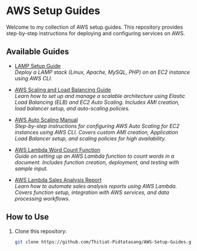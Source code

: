 # AWS Setup Guides

Welcome to my collection of AWS setup guides. This repository provides step-by-step instructions for deploying and configuring services on AWS.

## Available Guides

- [LAMP Setup Guide](https://github.com/Thitiat-Pidtatasang/AWS-Setup-Guides/tree/main/LAMP-Setup)  
  *Deploy a LAMP stack (Linux, Apache, MySQL, PHP) on an EC2 instance using AWS CLI.*

- [AWS Scaling and Load Balancing Guide](https://github.com/Thitiat-Pidtatasang/AWS-Setup-Guides/tree/main/AWS-Scaling-and-Load-Balancing-Guide)  
  *Learn how to set up and manage a scalable architecture using Elastic Load Balancing (ELB) and EC2 Auto Scaling. Includes AMI creation, load balancer setup, and auto-scaling policies.*

- [AWS Auto Scaling Manual](https://github.com/Thitiat-Pidtatasang/AWS-Setup-Guides/tree/main/AWS-Auto-Scaling-Manual)  
  *Step-by-step instructions for configuring AWS Auto Scaling for EC2 instances using AWS CLI. Covers custom AMI creation, Application Load Balancer setup, and scaling policies for high availability.*

- [AWS Lambda Word Count Function](https://github.com/Thitiat-Pidtatasang/AWS-Setup-Guides/tree/main/AWS-Lambda-Word-Count-Function)  
  *Guide on setting up an AWS Lambda function to count words in a document. Includes function creation, deployment, and testing with sample input.*

- [AWS Lambda Sales Analysis Report](https://github.com/Thitiat-Pidtatasang/AWS-Setup-Guides/tree/main/AWS-Lambda-Sales-Analysis-Report-Automation)  
  *Learn how to automate sales analysis reports using AWS Lambda. Covers function setup, integration with AWS services, and data processing workflows.*


## How to Use
1. Clone this repository:
   ```bash
   git clone https://github.com/Thitiat-Pidtatasang/AWS-Setup-Guides.git
